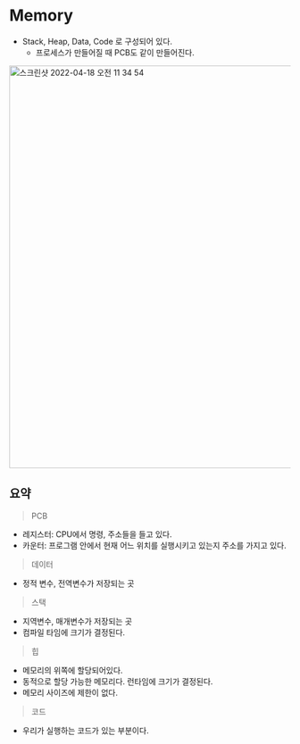 # Memory
- Stack, Heap, Data, Code 로 구성되어 있다.
  - 프로세스가 만들어질 때 PCB도 같이 만들어진다.

<img width="722" alt="스크린샷 2022-04-18 오전 11 34 54" src="https://user-images.githubusercontent.com/59866819/163745702-3cf50e57-f261-45c7-b7b1-b80c3fea0dc9.png">

## 요약
> PCB
- 레지스터: CPU에서 명령, 주소들을 들고 있다.
- 카운터: 프로그램 안에서 현재 어느 위치를 실행시키고 있는지 주소를 가지고 있다.

> 데이터
- 정적 변수, 전역변수가 저장되는 곳

> 스택
- 지역변수, 매개변수가 저장되는 곳
- 컴파일 타임에 크기가 결정된다.

> 힙
- 메모리의 위쪽에 할당되어있다.
- 동적으로 할당 가능한 메모리다. 런타임에 크기가 결정된다.
- 메모리 사이즈에 제한이 없다.

> 코드
- 우리가 실행하는 코드가 있는 부분이다.


